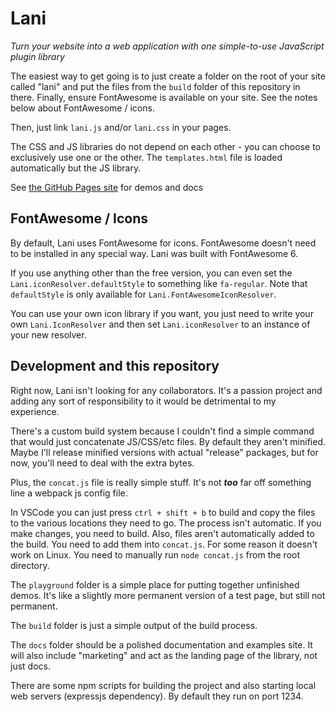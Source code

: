# Lani
*Turn your website into a web application with one*
*simple-to-use JavaScript plugin library*

The easiest way to get going is to just create a folder
on the root of your site called "lani" and put the files
from the `build` folder of this repository in there.
Finally, ensure FontAwesome is available on your site.
See the notes below about FontAwesome / icons.

Then, just link `lani.js` and/or `lani.css` in your pages.

The CSS and JS libraries do not depend on each other - 
you can choose to exclusively use one or the other. The
`templates.html` file is loaded automatically but the JS
library.

See [the GitHub Pages site](https://algorythm-dylan.github.io/Lani/) for demos and docs

## FontAwesome / Icons

By default, Lani uses FontAwesome for icons. FontAwesome
doesn't need to be installed in any special way. Lani
was built with FontAwesome 6.

If you use anything other than the free version, you
can even set the `Lani.iconResolver.defaultStyle` to
something like `fa-regular`. Note that `defaultStyle`
is only available for `Lani.FontAwesomeIconResolver`.

You can use your own icon library if you want, you just need
to write your own `Lani.IconResolver` and then set
`Lani.iconResolver` to an instance of your new resolver.

## Development and this repository

Right now, Lani isn't looking for any collaborators.
It's a passion project and adding any sort of
responsibility to it would be detrimental to my
experience.

There's a custom build system because I couldn't find a
simple command that would just concatenate JS/CSS/etc files.
By default they aren't minified. Maybe I'll release
minified versions with actual "release" packages, but for
now, you'll need to deal with the extra bytes.

Plus, the `concat.js` file is really simple stuff. It's
not ***too*** far off something line a webpack js
config file.

In VSCode you can just press `ctrl + shift + b` to build
and copy the files to the various locations they need to go.
The process isn't automatic. If you make changes, you need
to build. Also, files aren't automatically added to the build.
You need to add them into `concat.js`. For some reason
it doesn't work on Linux. You need to manually run
`node concat.js` from the root directory.

The `playground` folder is a simple place for putting
together unfinished demos. It's like a slightly more
permanent version of a test page, but still not permanent.

The `build` folder is just a simple output of the build
process.

The `docs` folder should be a polished documentation and
examples site. It will also include "marketing" and act as
the landing page of the library, not just docs.

There are some npm scripts for building the project and
also starting local web servers (expressjs dependency).
By default they run on port 1234.
